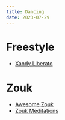 ```yaml
---
title: Dancing
date: 2023-07-29
---
```


# Freestyle

* [Xandy Liberato](https://xandyliberato.com/)

# Zouk

* [Awesome Zouk](https://github.com/nikolayhg/awesome-zouk)
* [Zouk Meditations](https://nikolayhg.com/zouk-meditations/)
